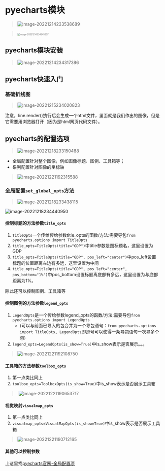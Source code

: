 # pyecharts模块

> ![image-20221214233538689](E:\Typora\Image\image-20221214233538689.png)

> ​	<img src="E:\Typora\Image\image-20221214234545207.png" alt="image-20221214234545207" style="zoom:50%;" />



## pyecharts模块安装

> ![image-20221214234317386](E:\Typora\Image\image-20221214234317386.png)

## pyecharts快速入门

### 基础折线图	

> ![image-20221215234020823](E:\Typora\Image\image-20221215234020823.png)

注意，line.render()执行后会生成一个html文件，里面就是我们作出的图像，但是它需要用浏览器打开（因为是html网页代码文件）。



## pyecharts的配置选项

> ![image-20221218233150488](E:\Typora\Image\image-20221218233150488.png)

- 全局配置针对整个图像，例如图像标题、图例、工具箱等；
- 系列配置针对图像的坐标轴

> ![image-20221221192315588](E:\Typora\Image\image-20221221192315588.png)



### 全局配置`set_global_opts`方法

> ![image-20221218233438115](E:\Typora\Image\image-20221218233438115.png)



![image-20221218234440950](E:\Typora\Image\image-20221218234440950.png)

#### 控制标题的方法参数`title_opts`

1. `TitleOpts`一个传给传给参数title_opts的函数/方法:需要导包`from pyecharts.options import TitleOpts`
2. `title_opts=TitleOpts(title="GDP")`中title参数是图标题名，这里设置为GDP
3. `title_opts=TitleOpts(title="GDP", pos_left="center")`中pos_left设置标题的位置距离左边有多远，这里设置为中间
4. `title_opts=TitleOpts(title="GDP", pos_left="center", pos_bottom="1%")`中pos_bottom设置标题离底部有多远，这里设置为与底部距离为1%。

除此还可以控制图例、工具箱等

#### 控制图例的方法参数`legend_opts`

1. `LegendOpts`是一个传给参数legend_opts的函数/方法:需要导包`from pyecharts.options import LegendOpts`
    - (可以与前面已导入的包合并为一个导包语句：`from pyecharts.options import TitleOpts, LegendOpts`即逗号可以使得一条导包语句一次导多个包)
2. `legend_opts=LegendOpts(is_show=True)`中is_show表示是否展示。。。

> ![image-20221221192108750](E:\Typora\Image\image-20221221192108750.png)

#### 工具箱的方法参数`toolbox_opts`

1. 第一点类比同上
2. `toolbox_opts=ToolboxOpts(is_show=True)`中is_show表示是否展示工具箱

> ​	![image-20221221190653717](E:\Typora\Image\image-20221221190653717.png)

#### 视觉映射`visualmap_opts`

1. 第一点类比同上
2. `visualmap_opts=VisualMapOpts(is_show=True)`中is_show表示是否展示工具箱

> ![image-20221221190712165](E:\Typora\Image\image-20221221190712165.png)

#### 其他可以控制参数

上这里找[pyecharts官网-全局配置项](https://pyecharts.org/#/zh-cn/global_options)

